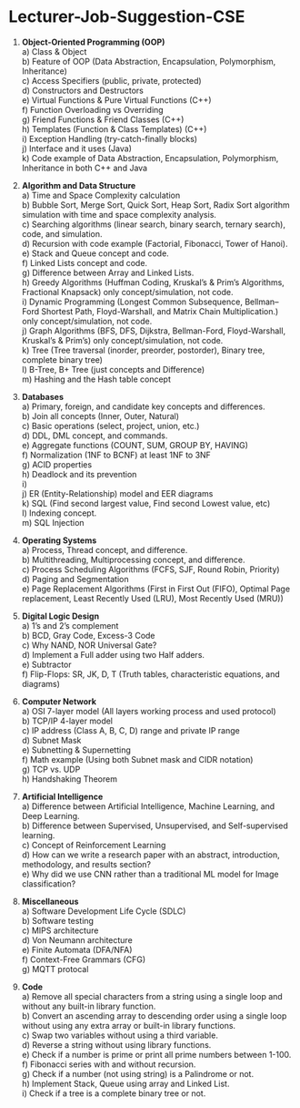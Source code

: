 # Lecturer-Job-Suggestion-CSE<br>

1)	**Object-Oriented Programming (OOP)**<br>
a)	Class & Object<br>
b)	Feature of OOP (Data Abstraction, Encapsulation, Polymorphism, Inheritance)<br>
c)	Access Specifiers (public, private, protected)<br>
d)	Constructors and Destructors<br>
e)	Virtual Functions & Pure Virtual Functions (C++)<br>
f)	Function Overloading vs Overriding<br>
g)	Friend Functions & Friend Classes (C++)<br>
h)	Templates (Function & Class Templates) (C++)<br>
i)	Exception Handling (try-catch-finally blocks)<br>
j)	Interface and it uses (Java)<br>
k)	Code example of Data Abstraction, Encapsulation, Polymorphism, Inheritance in both C++ and Java <br>

2)	**Algorithm and Data Structure**<br>
a)	Time and Space Complexity calculation<br>
b)	Bubble Sort, Merge Sort, Quick Sort, Heap Sort, Radix Sort algorithm simulation with time and space complexity analysis.<br>
c)	Searching algorithms (linear search, binary search, ternary search), code, and simulation.<br>
d)	Recursion with code example (Factorial, Fibonacci, Tower of Hanoi).<br>
e)	Stack and Queue concept and code.<br>
f)	Linked Lists concept and code.<br>
g)	Difference between Array and Linked Lists.<br>
h)	Greedy Algorithms (Huffman Coding, Kruskal’s & Prim’s Algorithms, Fractional Knapsack) only concept/simulation, not code.<br>
i)	Dynamic Programming (Longest Common Subsequence, Bellman–Ford Shortest Path, Floyd-Warshall, and Matrix Chain Multiplication.) only concept/simulation, not code.<br>
j)	Graph Algorithms (BFS, DFS, Dijkstra, Bellman-Ford, Floyd-Warshall, Kruskal’s & Prim’s) only concept/simulation, not code.<br>
k)	Tree (Tree traversal (inorder, preorder, postorder), Binary tree, complete binary tree)<br>
l)	B-Tree, B+ Tree (just concepts and Difference)<br>
m)	Hashing and the Hash table concept <br>

3)	**Databases**<br>
a)	Primary, foreign, and candidate key concepts and differences.<br>
b)	Join all concepts (Inner, Outer, Natural)<br>
c)	Basic operations (select, project, union, etc.)<br>
d)	DDL, DML concept, and commands.<br>
e)	Aggregate functions (COUNT, SUM, GROUP BY, HAVING) <br>
f)	Normalization (1NF to BCNF) at least 1NF to 3NF <br>
g)	ACID properties<br>
h)	Deadlock and its prevention <br>
i)	
j)	ER (Entity-Relationship) model and EER diagrams<br>
k)	SQL (Find second largest value, Find second Lowest value, etc)<br>
l)	Indexing concept.<br>
m)	SQL Injection<br>

4)	 **Operating Systems**<br>
a)	Process, Thread concept, and difference.<br>
b)	Multithreading, Multiprocessing concept, and difference.<br>
c)	Process Scheduling Algorithms (FCFS, SJF, Round Robin, Priority)<br>
d)	Paging and Segmentation<br>
e)	Page Replacement Algorithms (First in First Out (FIFO), Optimal Page replacement, Least Recently Used (LRU), Most Recently Used (MRU))<br>

5)	**Digital Logic Design**<br>
a)	1’s and 2’s complement<br>
b)	BCD, Gray Code, Excess-3 Code<br>
c)	Why NAND, NOR Universal Gate?<br>
d)	Implement a Full adder using two Half adders.<br>
e)	Subtractor<br>
f)	Flip-Flops: SR, JK, D, T (Truth tables, characteristic equations, and diagrams)<br>

6)	**Computer Network**<br>
a)	OSI 7-layer model (All layers working process and used protocol)<br>
b)	TCP/IP 4-layer model<br>
c)	IP address (Class A, B, C, D) range and private IP range<br>
d)	Subnet Mask<br>
e)	Subnetting & Supernetting<br>
f)	Math example (Using both Subnet mask and CIDR notation)<br>
g)	TCP vs. UDP <br>
h)	Handshaking Theorem<br>

7)	**Artificial Intelligence**<br>
a)	Difference between Artificial Intelligence, Machine Learning, and Deep Learning.<br>
b)	Difference between Supervised, Unsupervised, and Self-supervised learning.<br>
c)	Concept of Reinforcement Learning<br>
d)	How can we write a research paper with an abstract, introduction, methodology, and results section?<br>
e)	Why did we use CNN rather than a traditional ML model for Image classification?<br>



8)	**Miscellaneous**<br>
a)	Software Development Life Cycle (SDLC)<br>
b)	Software testing <br>
c)	MIPS architecture<br>
d)	Von Neumann architecture<br>
e)	Finite Automata (DFA/NFA)<br>
f)	Context-Free Grammars (CFG)<br>
g)  MQTT protocal <br>

9)	**Code**<br>
a)	Remove all special characters from a string using a single loop and without any built-in library function.<br>
b)	Convert an ascending array to descending order using a single loop without using any extra array or built-in library functions.<br>
c)	Swap two variables without using a third variable.<br>
d)	Reverse a string without using library functions.<br>
e)	Check if a number is prime or print all prime numbers between 1-100.<br>
f)	Fibonacci series with and without recursion.<br>
g)	Check if a number (not using string) is a  Palindrome or not.<br>
h)	Implement Stack, Queue using array and Linked List.<br>
i)	Check if a tree is a  complete binary tree or not.<br>



